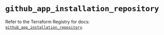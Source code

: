# `github_app_installation_repository`

Refer to the Terraform Registry for docs: [`github_app_installation_repository`](https://registry.terraform.io/providers/integrations/github/6.7.5/docs/resources/app_installation_repository).
